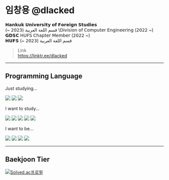 # 임창용 @dlacked
𝗛𝗮𝗻𝗸𝘂𝗸 𝗨𝗻𝗶𝘃𝗲𝗿𝘀𝗶𝘁𝘆 𝗼𝗳 𝗙𝗼𝗿𝗲𝗶𝗴𝗻 𝗦𝘁𝘂𝗱𝗶𝗲𝘀\
قسم اللغة العربية (𝟤𝟢𝟤𝟥 ~)
\𝖣𝗂𝗏𝗂𝗌𝗂𝗈𝗇 𝗈𝖿 𝖢𝗈𝗆𝗉𝗎𝗍𝖾𝗋 𝖤𝗇𝗀𝗂𝗇𝖾𝖾𝗋𝗂𝗇𝗀 (𝟤𝟢𝟤𝟤 ~)\
𝗚𝗗𝗦𝗖 𝖧𝖴𝖥𝖲 𝖢𝗁𝖺𝗉𝗍𝖾𝗋 𝖬𝖾𝗆𝖻𝖾𝗋 (𝟤𝟢𝟤𝟤 ~)\
𝗛𝗨𝗙𝗦 قسم اللغة العربية (𝟤𝟢𝟤𝟥 ~)

> Link\
> https://linktr.ee/dlacked
****
## Programming Language
Just studying...

<img src="https://img.shields.io/badge/Python-3766AB?style=flat-square&logo=Python&logoColor=white"/> <img src="https://img.shields.io/badge/C/C++-A3B3C6?style=flat-square&logo=C&logoColor=white"/> <img src="https://img.shields.io/badge/Arduino-00979D?style=flat-square&logo=Arduino&logoColor=white"/>

I want to study...

<img src="https://img.shields.io/badge/HTML5-E34F26?style=flat-square&logo=HTML5&logoColor=white"/> <img src="https://img.shields.io/badge/CSS3-1572B6?style=flat-square&logo=CSS3&logoColor=white"/> <img src="https://img.shields.io/badge/JavaScript-F7DF1E?style=flat-square&logo=JavaScript&logoColor=white"/> <img src="https://img.shields.io/badge/Java-007396?style=flat-square&logo=Java&logoColor=white"/> <img src="https://img.shields.io/badge/Kotlin-7F52FF?style=flat-square&logo=Kotlin&logoColor=white"/> 

I want to be...

<img src="https://img.shields.io/badge/Google-4285F4?style=flat-square&logo=Google&logoColor=white"/> <img src="https://img.shields.io/badge/Naver-03C75A?style=flat-square&logo=Naver&logoColor=white"/> <img src="https://img.shields.io/badge/Kakao-FFCD00?style=flat-square&logo=Kakao&logoColor=white"/> <img src="https://img.shields.io/badge/LINE-00C300?style=flat-square&logo=LINE&logoColor=white"/> 
****
## Baekjoon Tier
[![Solved.ac프로필](http://mazassumnida.wtf/api/v2/generate_badge?boj=imcy0104)](https://solved.ac/imcy01004/)
